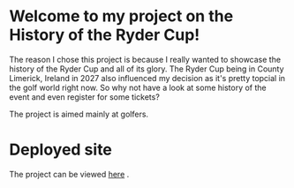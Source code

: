 # Welcome to my project on the History of the Ryder Cup! 

The reason I chose this project is because I really wanted to showcase the history of the Ryder Cup and all of its glory. The Ryder Cup being in County Limerick, Ireland in 2027 also influenced my decision as it's pretty topcial in the golf world right now. So why not have a look at some history of the event and even register for some tickets? 

The project is aimed mainly at golfers.

# Deployed site

The project can be viewed [here](https://drennan98.github.io/History-of-the-Ryder-Cup/) .
